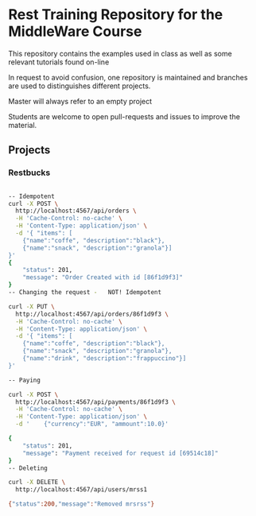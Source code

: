 # Rest Training Repository for the MiddleWare Course

This repository contains the examples used in class
as well as some relevant tutorials found on-line

In request to avoid confusion, one repository is maintained and 
branches are used to distinguishes different projects.

Master will always refer to an empty project

Students are welcome to open pull-requests and issues
to improve the material.


## Projects

### Restbucks

```bash

-- Idempotent 
curl -X POST \
  http://localhost:4567/api/orders \
  -H 'Cache-Control: no-cache' \
  -H 'Content-Type: application/json' \
  -d '{ "items": [ 
    {"name":"coffe", "description":"black"},
    {"name":"snack", "description":"granola"}]
}'
{
    "status": 201,
    "message": "Order Created with id [86f1d9f3]"
}
-- Changing the request -   NOT! Idempotent 

curl -X PUT \
  http://localhost:4567/api/orders/86f1d9f3 \
  -H 'Cache-Control: no-cache' \
  -H 'Content-Type: application/json' \
  -d '{ "items": [ 
    {"name":"coffe", "description":"black"},
    {"name":"snack", "description":"granola"},
    {"name":"drink", "description":"frappuccino"}]
}'

-- Paying

curl -X POST \
  http://localhost:4567/api/payments/86f1d9f3 \
  -H 'Cache-Control: no-cache' \
  -H 'Content-Type: application/json' \
  -d '    {"currency":"EUR", "ammount":10.0}'

{
    "status": 201,
    "message": "Payment received for request id [69514c18]"
}
-- Deleting

curl -X DELETE \
  http://localhost:4567/api/users/mrss1

{"status":200,"message":"Removed mrsrss"}